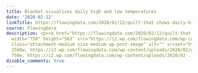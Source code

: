 ```yaml
---
title: Blanket visualizes daily high and low temperatures
date: '2020-02-12'
linkTitle: https://flowingdata.com/2020/02/12/quilt-that-shows-daily-high-and-low-temperatures/
source: FlowingData
description: <p><a href="https://flowingdata.com/2020/02/12/quilt-that-shows-daily-high-and-low-temperatures/"><img
  width="750" height="563" src="https://i2.wp.com/flowingdata.com/wp-content/uploads/2020/02/warming-quilt-scaled.jpg?fit=750%2C563&amp;ssl=1"
  class="attachment-medium size-medium wp-post-image" alt="" srcset="https://i2.wp.com/flowingdata.com/wp-content/uploads/2020/02/warming-quilt-scaled.jpg?w=2560&amp;ssl=1
  2560w, https://i2.wp.com/flowingdata.com/wp-content/uploads/2020/02/warming-quilt-scaled.jpg?resize=750%2C563&amp;ssl=1
  750w, https://i2.wp.com/flowingdata.com/wp-content/uploads/2020/02 ...
disable_comments: true
---
```

<p><a href="https://flowingdata.com/2020/02/12/quilt-that-shows-daily-high-and-low-temperatures/"><img width="750" height="563" src="https://i2.wp.com/flowingdata.com/wp-content/uploads/2020/02/warming-quilt-scaled.jpg?fit=750%2C563&amp;ssl=1" class="attachment-medium size-medium wp-post-image" alt="" srcset="https://i2.wp.com/flowingdata.com/wp-content/uploads/2020/02/warming-quilt-scaled.jpg?w=2560&amp;ssl=1 2560w, https://i2.wp.com/flowingdata.com/wp-content/uploads/2020/02/warming-quilt-scaled.jpg?resize=750%2C563&amp;ssl=1 750w, https://i2.wp.com/flowingdata.com/wp-content/uploads/2020/02 ...